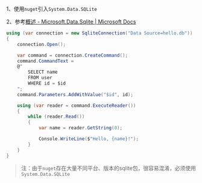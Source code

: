 1、使用`nuget`引入`System.Data.SQLite`

2、参考[概述 - Microsoft.Data.Sqlite | Microsoft Docs](https://docs.microsoft.com/zh-cn/dotnet/standard/data/sqlite/?tabs=netcore-cli)

```C#
using (var connection = new SqliteConnection("Data Source=hello.db"))
{
    connection.Open();

    var command = connection.CreateCommand();
    command.CommandText =
    @"
        SELECT name
        FROM user
        WHERE id = $id
    ";
    command.Parameters.AddWithValue("$id", id);

    using (var reader = command.ExecuteReader())
    {
        while (reader.Read())
        {
            var name = reader.GetString(0);

            Console.WriteLine($"Hello, {name}!");
        }
    }
}
```

> 注：由于`nuget`存在大量不同平台、版本的sqlite包，很容易混淆，必须使用`System.Data.SQLite`
